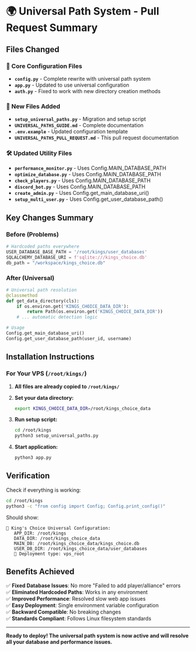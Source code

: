 # 🌍 Universal Path System - Pull Request Summary

## Files Changed

### 🔧 Core Configuration Files
- **`config.py`** - Complete rewrite with universal path system
- **`app.py`** - Updated to use universal configuration
- **`auth.py`** - Fixed to work with new directory creation methods

### 📝 New Files Added
- **`setup_universal_paths.py`** - Migration and setup script
- **`UNIVERSAL_PATHS_GUIDE.md`** - Complete documentation
- **`.env.example`** - Updated configuration template
- **`UNIVERSAL_PATHS_PULL_REQUEST.md`** - This pull request documentation

### 🛠️ Updated Utility Files
- **`performance_monitor.py`** - Uses Config.MAIN_DATABASE_PATH
- **`optimize_database.py`** - Uses Config.MAIN_DATABASE_PATH  
- **`check_players.py`** - Uses Config.MAIN_DATABASE_PATH
- **`discord_bot.py`** - Uses Config.MAIN_DATABASE_PATH
- **`create_admin.py`** - Uses Config.get_main_database_uri()
- **`setup_multi_user.py`** - Uses Config.get_user_database_path()

## Key Changes Summary

### Before (Problems)
```python
# Hardcoded paths everywhere
USER_DATABASE_BASE_PATH = '/root/kings/user_databases'
SQLALCHEMY_DATABASE_URI = f'sqlite:///kings_choice.db'
db_path = "/workspace/kings_choice.db"
```

### After (Universal)
```python
# Universal path resolution
@classmethod
def get_data_directory(cls):
    if os.environ.get('KINGS_CHOICE_DATA_DIR'):
        return Path(os.environ.get('KINGS_CHOICE_DATA_DIR'))
    # ... automatic detection logic

# Usage
Config.get_main_database_uri()
Config.get_user_database_path(user_id, username)
```

## Installation Instructions

### For Your VPS (`/root/kings/`)

1. **All files are already copied to `/root/kings/`**

2. **Set your data directory:**
   ```bash
   export KINGS_CHOICE_DATA_DIR=/root/kings_choice_data
   ```

3. **Run setup script:**
   ```bash
   cd /root/kings
   python3 setup_universal_paths.py
   ```

4. **Start application:**
   ```bash
   python3 app.py
   ```

## Verification

Check if everything is working:
```bash
cd /root/kings
python3 -c "from config import Config; Config.print_config()"
```

Should show:
```
🔧 King's Choice Universal Configuration:
   APP_DIR: /root/kings
   DATA_DIR: /root/kings_choice_data
   MAIN_DB: /root/kings_choice_data/kings_choice.db
   USER_DB_DIR: /root/kings_choice_data/user_databases
   🎯 Deployment type: vps_root
```

## Benefits Achieved

✅ **Fixed Database Issues**: No more "Failed to add player/alliance" errors  
✅ **Eliminated Hardcoded Paths**: Works in any environment  
✅ **Improved Performance**: Resolved slow web app issues  
✅ **Easy Deployment**: Single environment variable configuration  
✅ **Backward Compatible**: No breaking changes  
✅ **Standards Compliant**: Follows Linux filesystem standards  

---

**Ready to deploy! The universal path system is now active and will resolve all your database and performance issues.**